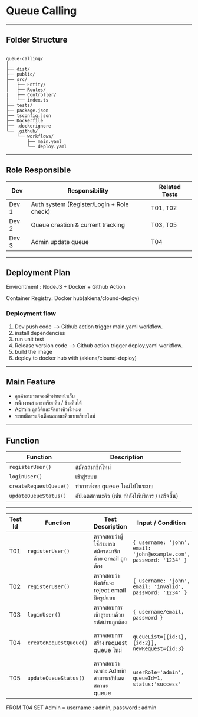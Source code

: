 # Queue Calling
---
## Folder Structure
```

queue-calling/
│
├── dist/
├── public/
├── src/
│   ├── Entity/
│   ├── Routes/
|   ├── Controller/
│   └── index.ts
├── tests/
├── package.json
├── tsconfig.json
├── Dockerfile
├── .dockerignore
└── .github/
    └── workflows/
        ├── main.yaml
        └── deploy.yaml
```
---
## Role Responsible

| Dev         | Responsibility                            | Related Tests |
| ----------- | ----------------------------------------- | ------------- |
| Dev 1 | Auth system (Register/Login + Role check) | T01, T02      |
| Dev 2 | Queue creation & current tracking         | T03, T05      |
| Dev 3 | Admin update queue       | T04  |

---
## Deployment Plan

Environtment : NodeJS + Docker + Github Action

Container Registry: Docker hub(akiena/clound-deploy)

### Deployment flow
1. Dev push code --> Github action trigger main.yaml workflow.
2. install dependencies
3. run unit test
4. Release version code --> Github action trigger deploy.yaml workflow.
5. build the image
6. deploy to docker hub with (akiena/clound-deploy)

---
## Main Feature
- ลูกค้าสามารถจองคิวผ่านหน้าเว็บ
- พนักงานสามารถเรียกคิว / ข้ามคิวได้
- Admin ดูสถิติและจัดการคิวทั้งหมด
- ระบบมีการแจ้งเตือนสถานะคิวแบบเรียลไทม์
---
## Function
| Function              | Description                                      |
| --------------------- | ------------------------------------------------ |
| `registerUser()`      | สมัครสมาชิกใหม่                                  |
| `loginUser()`         | เข้าสู่ระบบ                                      |
| `createRequestQueue()`       | ทำการส่งขอ queue ใหม่ไปในระบบ                               |
| `updateQueueStatus()` | อัปเดตสถานะคิว (เช่น กำลังให้บริการ / เสร็จสิ้น) |

---



| Test Id | Function               | Test Description                                    | Input / Condition                                                   | Expected Result                         |
| ------- | ---------------------- | --------------------------------------------------- | ------------------------------------------------------------------- | --------------------------------------- |
| T01    | `registerUser()`       | ตรวจสอบว่าผู้ใช้สามารถสมัครสมาชิกด้วย email ถูกต้อง | `{ username: 'john', email: 'john@example.com', password: '1234' }` | Object user ถูกสร้าง, password ถูก hash |
| T02    | `registerUser()`       | ตรวจสอบว่าฟังก์ชันจะ reject email ผิดรูปแบบ         | `{ username: 'john', email: 'invalid', password: '1234' }`          | Error: "Invalid email"                  |
| T03    | `loginUser()`          | ตรวจสอบการเข้าสู่ระบบด้วยรหัสผ่านถูกต้อง            | `{ username/email, password }`                                      | true / login สำเร็จ                     |
| T04    | `createRequestQueue()` | ตรวจสอบการสร้าง request queue ใหม่                  | `queueList=[{id:1},{id:2}], newRequest={id:3}`                      | newRequest ถูกเพิ่ม, ตำแหน่ง queue = 3  |
| T05    | `updateQueueStatus()`  | ตรวจสอบว่าเฉพาะ Admin สามารถอัปเดตสถานะ queue       | `userRole='admin', queueId=1, status:'success'`                                       | queue ถูกอัปเดตสำเร็จ                   |


FROM T04 SET Admin = username : admin, password : admin


